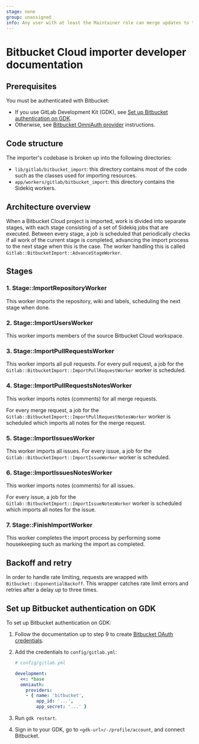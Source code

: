 ```yaml
---
stage: none
group: unassigned
info: Any user with at least the Maintainer role can merge updates to this content. For details, see https://docs.gitlab.com/ee/development/development_processes.html#development-guidelines-review.
---
```


# Bitbucket Cloud importer developer documentation

## Prerequisites

You must be authenticated with Bitbucket:

- If you use GitLab Development Kit (GDK), see [Set up Bitbucket authentication on GDK](#set-up-bitbucket-authentication-on-gdk).
- Otherwise, see [Bitbucket OmniAuth provider](../integration/bitbucket.md#use-bitbucket-as-an-oauth-20-authentication-provider) instructions.

## Code structure

The importer's codebase is broken up into the following directories:

- `lib/gitlab/bitbucket_import`: this directory contains most of the code such as
  the classes used for importing resources.
- `app/workers/gitlab/bitbucket_import`: this directory contains the Sidekiq
  workers.

## Architecture overview

When a Bitbucket Cloud project is imported, work is
divided into separate stages, with each stage consisting of a set of Sidekiq
jobs that are executed. Between every stage, a job is scheduled that periodically
checks if all work of the current stage is completed, advancing the import
process to the next stage when this is the case. The worker handling this is
called `Gitlab::BitbucketImport::AdvanceStageWorker`.

## Stages

### 1. Stage::ImportRepositoryWorker

This worker imports the repository, wiki and labels, scheduling the next stage when
done.

### 2. Stage::ImportUsersWorker

This worker imports members of the source Bitbucket Cloud workspace.

### 3. Stage::ImportPullRequestsWorker

This worker imports all pull requests. For every pull request, a job for the
`Gitlab::BitbucketImport::ImportPullRequestWorker` worker is scheduled.

### 4. Stage::ImportPullRequestsNotesWorker

This worker imports notes (comments) for all merge requests.

For every merge request, a job for the `Gitlab::BitbucketImport::ImportPullRequestNotesWorker` worker is scheduled which imports all notes for the merge request.

### 5. Stage::ImportIssuesWorker

This worker imports all issues. For every issue, a job for the
`Gitlab::BitbucketImport::ImportIssueWorker` worker is scheduled.

### 6. Stage::ImportIssuesNotesWorker

This worker imports notes (comments) for all issues.

For every issue, a job for the `Gitlab::BitbucketImport::ImportIssueNotesWorker` worker is scheduled which imports all notes for the issue.

### 7. Stage::FinishImportWorker

This worker completes the import process by performing some housekeeping
such as marking the import as completed.

## Backoff and retry

In order to handle rate limiting, requests are wrapped with `Bitbucket::ExponentialBackoff`.
This wrapper catches rate limit errors and retries after a delay up to three times.

## Set up Bitbucket authentication on GDK

To set up Bitbucket authentication on GDK:

1. Follow the documentation up to step 9 to create
   [Bitbucket OAuth credentials](../integration/bitbucket.md#use-bitbucket-as-an-oauth-20-authentication-provider).
1. Add the credentials to `config/gitlab.yml`:

   ```yaml
   # config/gitlab.yml

   development:
     <<: *base
     omniauth:
       providers:
       - { name: 'bitbucket',
           app_id: '...',
           app_secret: '...' }
   ```

1. Run `gdk restart`.
1. Sign in to your GDK, go to `<gdk-url>/-/profile/account`, and connect Bitbucket.
